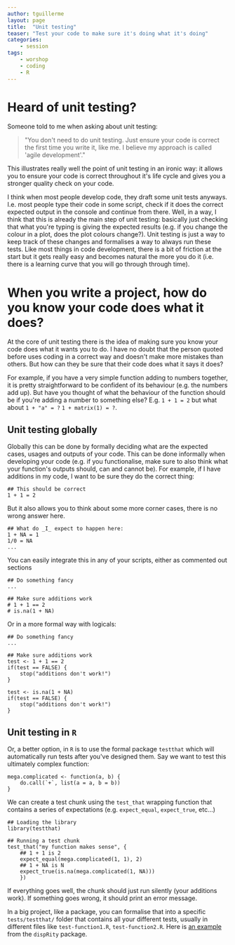```yaml
---
author: tguillerme
layout: page
title:  "Unit testing"
teaser: "Test your code to make sure it's doing what it's doing"
categories:
    - session
tags:
    - worshop
    - coding
    - R
---
```


# Heard of unit testing?

Someone told to me when asking about unit testing:

> "You don't need to do unit testing. Just ensure your code is correct the first time you write it, like me. I believe my approach is called 'agile development'."

This illustrates really well the point of unit testing in an ironic way: it allows you to ensure your code is correct throughout it's life cycle and gives you a stronger quality check on your code.

I think when most people develop code, they draft some unit tests anyways.
I.e. most people type their code in some script, check if it does the correct expected output in the console and continue from there.
Well, in a way, I think that this is already the main step of unit testing: basically just checking that what you're typing is giving the expected results (e.g. if you change the colour in a plot, does the plot colours change?).
Unit testing is just a way to keep track of these changes and formalises a way to always run these tests.
Like most things in code development, there is a bit of friction at the start but it gets really easy and becomes natural the more you do it (i.e. there is a learning curve that you will go through through time).

# When you write a project, how do you know your code does what it does?

At the core of unit testing there is the idea of making sure you know your code does what it wants you to do.
I have no doubt that the person quoted before uses coding in a correct way and doesn't make more mistakes than others.
But how can they be sure that their code does what it says it does?

For example, if you have a very simple function adding to numbers together, it is pretty straightforward to be confident of its behaviour (e.g. the numbers add up).
But have you thought of what the behaviour of the function should be if you're adding a number to something else?
E.g. `1 + 1 = 2` but what about `1 + "a" = ?` `1 + matrix(1) = ?`.

## Unit testing globally

Globally this can be done by formally deciding what are the expected cases, usages and outputs of your code.
This can be done informally when developing your code (e.g. if you functionalise, make sure to also think what your function's outputs should, can and cannot be).
For example, if I have additions in my code, I want to be sure they do the correct thing:

```
## This should be correct
1 + 1 = 2
```

But it also allows you to think about some more corner cases, there is no wrong answer here.

```
## What do _I_ expect to happen here:
1 + NA = 1
1/0 = NA
...
```

You can easily integrate this in any of your scripts, either as commented out sections

```
## Do something fancy
...

## Make sure additions work
# 1 + 1 == 2
# is.na(1 + NA)
```

Or in a more formal way with logicals:

```
## Do something fancy
...

## Make sure additions work
test <- 1 + 1 == 2
if(test == FALSE) {
    stop("additions don't work!")
}

test <- is.na(1 + NA)
if(test == FALSE) {
    stop("additions don't work!")
}
```

## Unit testing in `R`

Or, a better option, in `R` is to use the formal package `testthat` which will automatically run tests after you've designed them.
Say we want to test this ultimately complex function:

```
mega.complicated <- function(a, b) {
    do.call(`+`, list(a = a, b = b))
}
```

We can create a test chunk using the `test_that` wrapping function that contains a series of expectations (e.g. `expect_equal`, `expect_true`, etc...)

```
## Loading the library
library(testthat)

## Running a test chunk
test_that("my function makes sense", {
    ## 1 + 1 is 2
    expect_equal(mega.complicated(1, 1), 2)
    ## 1 + NA is N
    expect_true(is.na(mega.complicated(1, NA)))
    })
```

If everything goes well, the chunk should just run silently (your additions work).
If something goes wrong, it should print an error message.

In a big project, like a package, you can formalise that into a specific `tests/testthat/` folder that contains all your different tests, usually in different files like `test-function1.R`, `test-function2.R`.
Here is [an example](https://github.com/TGuillerme/dispRity/tree/master/tests/testthat) from the `dispRity` package.

